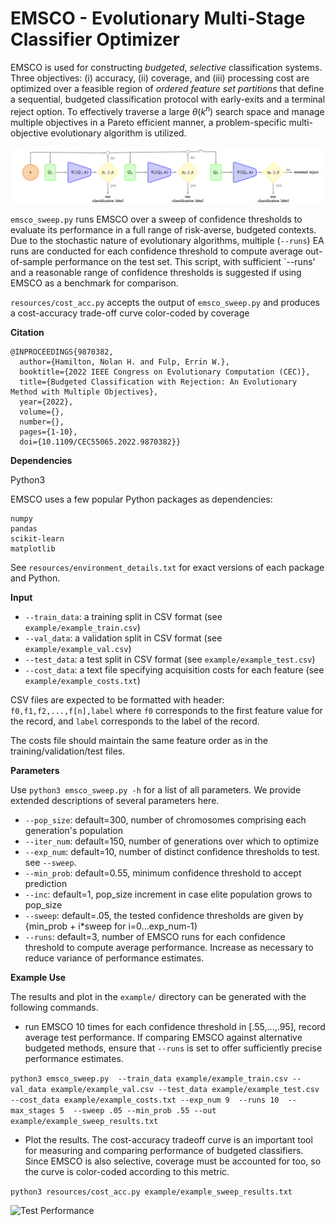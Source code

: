 # EMSCO - Evolutionary Multi-Stage Classifier Optimizer

EMSCO is used for constructing *budgeted*, *selective* classification systems. 
Three objectives: (i) accuracy, (ii) coverage, and (iii) processing cost are
optimized over a feasible region of *ordered feature set partitions* that define
a sequential, budgeted classification protocol with early-exits and a terminal
reject option. To effectively traverse a large $\theta(k^n)$ search space and
manage multiple objectives in a Pareto efficient manner, a problem-specific
multi-objective evolutionary algorithm is utilized.

![Pipeline](/resources/pipeline.png "Pipeline")

```emsco_sweep.py``` runs EMSCO over a sweep of confidence thresholds
to evaluate its performance in a full range of risk-averse, budgeted
contexts. Due to the stochastic nature of evolutionary algorithms, 
multiple (`--runs`) EA runs are conducted for each confidence threshold 
to compute average out-of-sample performance on the test set. This script,
with sufficient `--runs' and a reasonable range of confidence thresholds is
suggested if using EMSCO as a benchmark for comparison.

```resources/cost_acc.py``` accepts the output of ```emsco_sweep.py```
and produces a cost-accuracy trade-off curve color-coded by coverage

**Citation**
```
@INPROCEEDINGS{9870382,
  author={Hamilton, Nolan H. and Fulp, Errin W.},
  booktitle={2022 IEEE Congress on Evolutionary Computation (CEC)}, 
  title={Budgeted Classification with Rejection: An Evolutionary Method with Multiple Objectives}, 
  year={2022},
  volume={},
  number={},
  pages={1-10},
  doi={10.1109/CEC55065.2022.9870382}}
```

**Dependencies**

Python3

EMSCO uses a few popular Python packages as dependencies:

```
numpy
pandas
scikit-learn
matplotlib
```

See ```resources/environment_details.txt``` for exact versions of each package and Python.

**Input**

* `--train_data`: a training split in CSV format (see `example/example_train.csv`)
* `--val_data`: a validation split in CSV format (see `example/example_val.csv`)
* `--test_data`: a test split in CSV format (see `example/example_test.csv`)
* `--cost_data`: a text file specifying acquisition costs for each feature (see `example/example_costs.txt`)

CSV files are expected to be formatted with header:
```f0,f1,f2,...,f[n],label```
where `f0` corresponds to the first feature value for the record,
and `label` corresponds to the label of the record.

The costs file should maintain the same feature order as in the
training/validation/test files. 

**Parameters**

Use ```python3 emsco_sweep.py -h``` for a list of all parameters. We provide extended
descriptions of several parameters here.

* `--pop_size`: default=300, number of chromosomes comprising each generation's population
* `--iter_num`: default=150, number of generations over which to optimize
* `--exp_num`: default=10, number of distinct confidence thresholds to test. see `--sweep`.
* `--min_prob`: default=0.55, minimum confidence threshold to accept prediction
* `--inc`: default=1, pop_size increment in case elite population grows to pop_size
* `--sweep`: default=.05, the tested confidence thresholds are given by {min_prob + i*sweep for i=0...exp_num-1}
* `--runs`: default=3, number of EMSCO runs for each confidence threshold to compute average performance. Increase as necessary to reduce variance of performance estimates.

**Example Use**

The results and plot in the ```example/``` directory can be generated with the following
commands. 

* run EMSCO 10 times for each confidence threshold in [.55,...,.95], record
average test performance. If comparing EMSCO against alternative budgeted methods, ensure that `--runs` is set to offer sufficiently precise performance estimates. 

```python3 emsco_sweep.py  --train_data example/example_train.csv --val_data example/example_val.csv --test_data example/example_test.csv --cost_data example/example_costs.txt --exp_num 9  --runs 10  --max_stages 5  --sweep .05 --min_prob .55 --out example/example_sweep_results.txt```

* Plot the results. The cost-accuracy tradeoff curve is an important tool for measuring and comparing performance of budgeted classifiers. Since EMSCO is also selective, coverage must be accounted for too, so the curve is color-coded according to this metric. 

```python3 resources/cost_acc.py example/example_sweep_results.txt```

![Test Performance](/example/example_res_plot.png "Cost-Accuracy Trade-Off Curve for Example Data Set")


